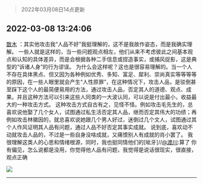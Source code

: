 > 2022年03月08日14点更新
<link rel="stylesheet" href="https://cdn.jsdelivr.net/gh/taotie6/sampleJSON@main/css/photo_show.css">
<meta name="referrer" content="no-referrer" />


 ## 2022-03-08 13:24:06 

 [㪚木](https://www.coolapk.com/feed/34091607?shareKey=YjczZGJjNjkxOWEwNjIyNmYxNWY~) ：其实他攻击我“人品不好”我挺理解的，这不是我故作姿态，而是我确实理解。
一些人就是这样的，当一些问题观点相左，他们从来不考虑彼此之间基本观点和认知的具体差异，而是会根据各种二手信息或捏造事实，或捕风捉影，这是典型的“诉诸人身”的行为谬误。
为什么会这样呢？这也是很容易理解的<!--break-->。当一个人不存在具体黑点、但又因为各种例如优秀、多知、富足、犀利、崇尚真实等等等等的原因，在一些人眼里就会产生“人性原罪”，在这种情况下，攻击人品，是驳倒甚至踩下这个人的最简便易用的方法，通过攻击人品，否定其人的道德、观点、成果。并且这种方法可以引来这些人同类的一大波认同，可以说是付出最小，收益最大的一种攻击方式。
这种攻击方式自古有之，见怪不怪。例如攻击毛先生的，总喜欢说他娶了几个女人，试图通过私生活否定其人品，继而否定其伟大的功绩；再例如攻击林徽因的，就总喜欢说她跟几个男人好过，迷倒过几个文人，试图通过其个人作风证明其人品有问题，通过人品不好否定其事实成就。
说到底，喜欢动不动就攻击人品的，不过是一些自身没啥成就，又痛恨别人有成就的肖小罢了。
我很理解这类人的心思和情绪根源，同时，我也挺同情他们的[呲牙]//<a class="feed-link-uname" href="/u/渡川">@渡川</a>:算了 你有偏见，怎么说都是没用，你觉得他人品有问题，我觉得是说话很现实，很直接，观点正确 

<div class="album">
<img class="img-item" src="http://image.coolapk.com/feed/2019/0507/23/1081091_4586_1095@230x167.gif" />
</div>

 ------- 

